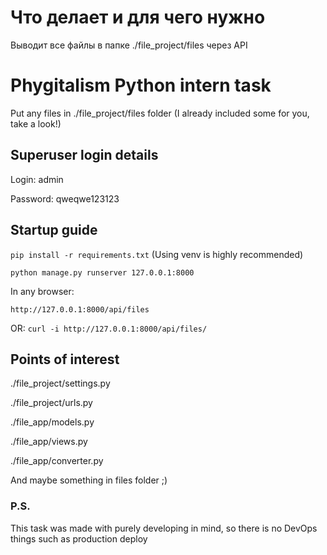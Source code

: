# Что делает и для чего нужно

Выводит все файлы в папке ./file_project/files через API

# Phygitalism Python intern task

Put any files in ./file_project/files folder
(I already included some for you, take a look!)

## Superuser login details

Login: admin

Password: qweqwe123123

## Startup guide

```pip install -r requirements.txt```
(Using venv is highly recommended)

```python manage.py runserver 127.0.0.1:8000```

In any browser:

```http://127.0.0.1:8000/api/files```

OR:
```curl -i http://127.0.0.1:8000/api/files/```

## Points of interest

./file_project/settings.py

./file_project/urls.py

./file_app/models.py

./file_app/views.py

./file_app/converter.py

And maybe something in files folder ;)

### P.S.

This task was made with purely developing in mind, so there is no DevOps things such as production deploy
